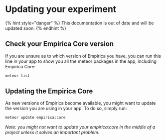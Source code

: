 # Updating your experiment

{% hint style="danger" %}
This documentation is out of date and will be updated soon.
{% endhint %}

## Check your Empirica Core version

If you are unsure as to which version of Empirica you have, you can run this line in your app to show you all the meteor packages in the app, including Empirica Core:

```bash
meteor list
```

## Updating the Empirica Core

As new versions of Empirica become available, you might want to update the version you are using in your app. To do so, simply run:

```bash
meteor update empirica:core
```

_Note: you might not want to update your empirica:core in the middle of a project unless it solves an important problem._
